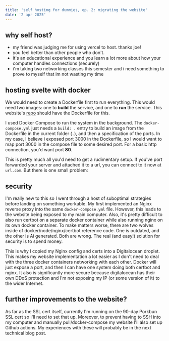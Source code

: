 ```yaml
---
title: 'self hosting for dummies, ep. 2: migrating the website'
date: '2 apr 2025'
---
```


## why self host?
- my friend was judging me for using vercel to host. thanks joe!
- you feel better than other people who don't.
- it's an educational experience and you learn a lot more about how your computer handles connections (securely)
- i'm taking two networking classes this semester and i need something to prove to myself that im not wasting my time

## hosting svelte with docker
We would need to create a Dockerfile first to run everything.
This would need two images: one to **build** the service, and one to **run** the service.
This website's [repo](https://github.com/albertye1/pw3) should have the Dockerfile for this.

I used Docker Compose to run the system in the background. The `docker-compose.yml` just needs a `build: .` entry to build an image from the Dockerfile in the current folder (`.`), and then a specification of the ports. In my case, I believe i exposed port 3000 in the Dockerfile, so I would want to map port 3000 in the compose file to some desired port. For a basic http connection, you'd want port **80**.

This is pretty much all you'd need to get a rudimentary setup. If you've port forwarded your server and attached it to a url, you can connect to it now at `url.com`. But there is one small problem:

## security
I'm really new to this so I went through a host of suboptimal strategies before landing on something workable. My first implemented an Nginx reverse proxy into the same `docker-compose.yml` file. However, this leads to the website being exposed to my main computer. Also, it's pretty difficult to also run certbot on a separate docker container while also running nginx on its own docker container. To make matters worse, there are two wolves inside of docker/node/nginx/certbot reference code. One is outdated, and the other is Ai generated. Both are wrong. The real (and easy!) solution for security is to spend money.

This is why I copied my Nginx config and certs into a Digitalocean droplet. This makes my website implementation a lot easier as I don't need to deal with the three docker containers networking with each other. Docker will just expose a port, and then I can have one system doing both certbot and nginx. It also is significantly more secure because digitalocean has their own DDoS protection and I'm not exposing my IP (or some version of it) to the wider Internet.

## further improvements to the website?

As far as the SSL cert itself, currently I'm running on the 90-day Porkbun SSL cert so I'll need to set that up. Moreover, to prevent having to SSH into my computer and manually pull/docker-compose my website I'll also set up Github actions. My experiences with these will probably be in the next technical blog post.
